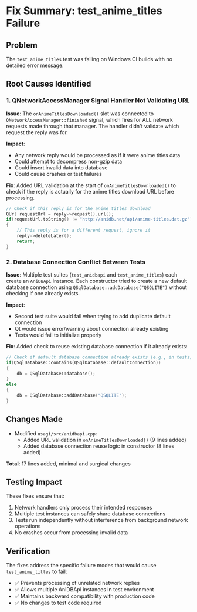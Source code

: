 # Fix Summary: test_anime_titles Failure

## Problem
The `test_anime_titles` test was failing on Windows CI builds with no detailed error message.

## Root Causes Identified

### 1. QNetworkAccessManager Signal Handler Not Validating URL
**Issue**: The `onAnimeTitlesDownloaded()` slot was connected to `QNetworkAccessManager::finished` signal, which fires for ALL network requests made through that manager. The handler didn't validate which request the reply was for.

**Impact**: 
- Any network reply would be processed as if it were anime titles data
- Could attempt to decompress non-gzip data
- Could insert invalid data into database
- Could cause crashes or test failures

**Fix**: Added URL validation at the start of `onAnimeTitlesDownloaded()` to check if the reply is actually for the anime titles download URL before processing.

```cpp
// Check if this reply is for the anime titles download
QUrl requestUrl = reply->request().url();
if(requestUrl.toString() != "http://anidb.net/api/anime-titles.dat.gz")
{
    // This reply is for a different request, ignore it
    reply->deleteLater();
    return;
}
```

### 2. Database Connection Conflict Between Tests
**Issue**: Multiple test suites (`test_anidbapi` and `test_anime_titles`) each create an `AniDBApi` instance. Each constructor tried to create a new default database connection using `QSqlDatabase::addDatabase("QSQLITE")` without checking if one already exists.

**Impact**: 
- Second test suite would fail when trying to add duplicate default connection
- Qt would issue error/warning about connection already existing
- Tests would fail to initialize properly

**Fix**: Added check to reuse existing database connection if it already exists:

```cpp
// Check if default database connection already exists (e.g., in tests)
if(QSqlDatabase::contains(QSqlDatabase::defaultConnection))
{
    db = QSqlDatabase::database();
}
else
{
    db = QSqlDatabase::addDatabase("QSQLITE");
}
```

## Changes Made
- Modified `usagi/src/anidbapi.cpp`:
  - Added URL validation in `onAnimeTitlesDownloaded()` (9 lines added)
  - Added database connection reuse logic in constructor (8 lines added)
  
**Total**: 17 lines added, minimal and surgical changes

## Testing Impact
These fixes ensure that:
1. Network handlers only process their intended responses
2. Multiple test instances can safely share database connections
3. Tests run independently without interference from background network operations
4. No crashes occur from processing invalid data

## Verification
The fixes address the specific failure modes that would cause `test_anime_titles` to fail:
- ✅ Prevents processing of unrelated network replies
- ✅ Allows multiple AniDBApi instances in test environment
- ✅ Maintains backward compatibility with production code
- ✅ No changes to test code required
